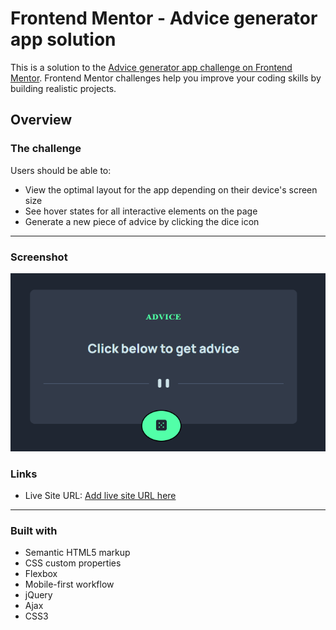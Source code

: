# Frontend Mentor - Advice generator app solution

This is a solution to the [Advice generator app challenge on Frontend Mentor](https://www.frontendmentor.io/challenges/advice-generator-app-QdUG-13db). Frontend Mentor challenges help you improve your coding skills by building realistic projects.

## Overview

### The challenge

Users should be able to:

- View the optimal layout for the app depending on their device's screen size
- See hover states for all interactive elements on the page
- Generate a new piece of advice by clicking the dice icon

---

### Screenshot

![SiteImage](/images/Screenshot%202022-08-27%20120610.png)

### Links


- Live Site URL: [Add live site URL here](https://your-live-site-url.com)

---

### Built with

- Semantic HTML5 markup
- CSS custom properties
- Flexbox
- Mobile-first workflow
- jQuery
- Ajax
- CSS3
